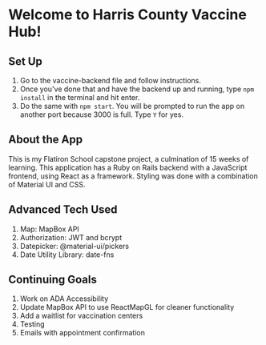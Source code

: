 # Welcome to Harris County Vaccine Hub!

## Set Up
1. Go to the vaccine-backend file and follow instructions.
2. Once you've done that and have the backend up and running, type `npm install` in the terminal and hit enter.
3. Do the same with `npm start`. You will be prompted to run the app on another port because 3000 is full. Type `Y` for yes.

## About the App
This is my Flatiron School capstone project, a culmination of 15 weeks of learning. This application has a Ruby on Rails backend with a JavaScript frontend, using React as a framework. Styling was done with a combination of Material UI and CSS. 

## Advanced Tech Used
1. Map: MapBox API
2. Authorization: JWT and bcrypt 
3. Datepicker: @material-ui/pickers
4. Date Utility Library: date-fns

## Continuing Goals
1. Work on ADA Accessibility
2. Update MapBox API to use ReactMapGL for cleaner functionality
3. Add a waitlist for vaccination centers
4. Testing
5. Emails with appointment confirmation

